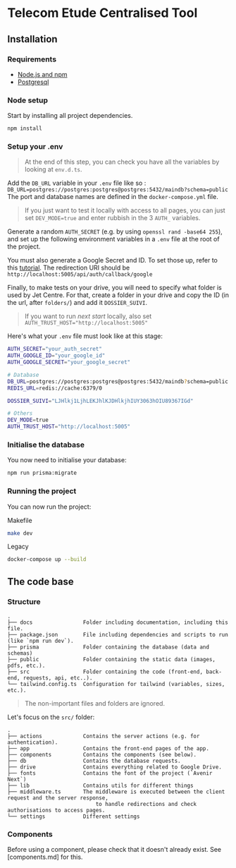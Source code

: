 # Telecom Etude Centralised Tool

## Installation

### Requirements

-   [Node.js and npm](https://nodejs.org/en/download)
-   [Postgresql](https://www.postgresql.org/download/)

### Node setup

Start by installing all project dependencies.

```bash
npm install
```

### Setup your .env

> At the end of this step, you can check you have all the variables by looking at `env.d.ts`.

Add the `DB_URL` variable in your `.env` file like so : `DB_URL=postgres://postgres:postgres@postgres:5432/maindb?schema=public`
The port and database names are defined in the `docker-compose.yml` file.

> If you just want to test it locally with access to all pages, you can just set `DEV_MODE=true` and enter rubbish in the 3 `AUTH_` variables.

Generate a random `AUTH_SECRET` (e.g. by using `openssl rand -base64 255`), and set up the following environment variables in a `.env` file at the root of the project.

You must also generate a Google Secret and ID. To set those up, refer to this [tutorial](https://www.youtube.com/watch?v=Rs8018RO5YQ&t=252).
The redirection URI should be `http://localhost:5005/api/auth/callback/google`

Finally, to make tests on your drive, you will need to specify what folder is used by Jet Centre. For that, create a folder in your drive and copy the ID (in the url, after `folders/`) and add it `DOSSIER_SUIVI`.

> If you want to run _next start_ locally, also set `AUTH_TRUST_HOST="http://localhost:5005"`

Here's what your `.env` file must look like at this stage:

```bash
AUTH_SECRET="your_auth_secret"
AUTH_GOOGLE_ID="your_google_id"
AUTH_GOOGLE_SECRET="your_google_secret"

# Database
DB_URL=postgres://postgres:postgres@postgres:5432/maindb?schema=public
REDIS_URL=redis://cache:6379/0

DOSSIER_SUIVI="LJHlkj1LjhLEKJhlKJDHlkjhIUY3063hOIU89367IGd"

# Others
DEV_MODE=true
AUTH_TRUST_HOST="http://localhost:5005"
```

### Initialise the database

You now need to initialise your database:

```bash
npm run prisma:migrate
```

### Running the project

You can now run the project:

Makefile

```bash
make dev
```

Legacy

```bash
docker-compose up --build
```

## The code base

### Structure

```
.
├── docs                Folder including documentation, including this file.
├── package.json        File including dependencies and scripts to run (like `npm run dev`).
├── prisma              Folder containing the database (data and schemas)
├── public              Folder containing the static data (images, pdfs, etc.).
├── src                 Folder containing the code (front-end, back-end, requests, api, etc..).
└── tailwind.config.ts  Configuration for tailwind (variables, sizes, etc.).
```

> The non-important files and folders are ignored.

Let's focus on the `src/` folder:

```
.
├── actions             Contains the server actions (e.g. for authentication).
├── app                 Contains the front-end pages of the app.
├── components          Contains the components (see below).
├── db                  Contains the database requests.
├── drive               Contains everything related to Google Drive.
├── fonts               Contains the font of the project (`Avenir Next`)
├── lib                 Contains utils for different things
├── middleware.ts       The middleware is executed between the client request and the server response,
                            to handle redirections and check authorisations to access pages.
└── settings            Different settings
```

### Components

Before using a component, please check that it doesn't already exist. See [components.md] for this.
